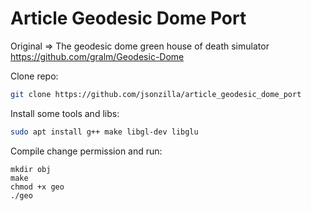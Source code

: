 Article Geodesic Dome Port
=============

Original => The geodesic dome green house of death simulator
https://github.com/gralm/Geodesic-Dome


Clone repo:
```sh
git clone https://github.com/jsonzilla/article_geodesic_dome_port
```

Install some tools and libs:
```sh
sudo apt install g++ make libgl-dev libglu
```

Compile change permission and run:
```
mkdir obj
make
chmod +x geo
./geo
```
